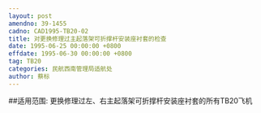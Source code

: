 ```yaml
---
layout: post
amendno: 39-1455
cadno: CAD1995-TB20-02
title: 对更换修理过主起落架可折撑杆安装座衬套的检查
date: 1995-06-25 00:00:00 +0800
effdate: 1995-06-30 00:00:00 +0800
tag: TB20
categories: 民航西南管理局适航处
author: 蔡标
---
```


##适用范围:
更换修理过左、右主起落架可折撑杆安装座衬套的所有TB20飞机

